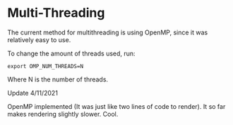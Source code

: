 # Multi-Threading

The current method for multithreading is using OpenMP, since
it was relatively easy to use.

To change the amount of threads used, run:

```
export OMP_NUM_THREADS=N
```

Where N is the number of threads.

Update 4/11/2021

OpenMP implemented (It was just like two lines of code to render). It
so far makes rendering slightly slower. Cool.

